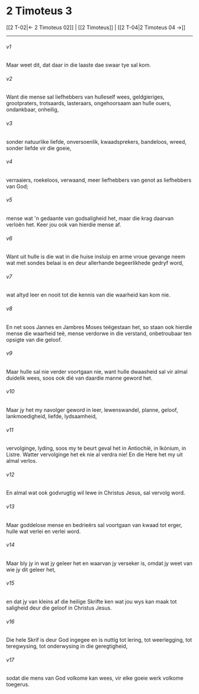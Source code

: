 # 2 Timoteus 3

[[2 T-02|← 2 Timoteus 02]] | [[2 Timoteus]] | [[2 T-04|2 Timoteus 04 →]]
***

###### v1
Maar weet dit, dat daar in die laaste dae swaar tye sal kom. 
###### v2
Want die mense sal liefhebbers van hulleself wees, geldgieriges, grootpraters, trotsaards, lasteraars, ongehoorsaam aan hulle ouers, ondankbaar, onheilig, 
###### v3
sonder natuurlike liefde, onversoenlik, kwaadsprekers, bandeloos, wreed, sonder liefde vir die goeie, 
###### v4
verraaiers, roekeloos, verwaand, meer liefhebbers van genot as liefhebbers van God; 
###### v5
mense wat 'n gedaante van godsaligheid het, maar die krag daarvan verloën het. Keer jou ook van hierdie mense af. 
###### v6
Want uit hulle is die wat in die huise insluip en arme vroue gevange neem wat met sondes belaai is en deur allerhande begeerlikhede gedryf word, 
###### v7
wat altyd leer en nooit tot die kennis van die waarheid kan kom nie. 
###### v8
En net soos Jannes en Jambres Moses teëgestaan het, so staan ook hierdie mense die waarheid teë, mense verdorwe in die verstand, onbetroubaar ten opsigte van die geloof. 
###### v9
Maar hulle sal nie verder voortgaan nie, want hulle dwaasheid sal vir almal duidelik wees, soos ook dié van daardie manne geword het. 
###### v10
Maar jy het my navolger geword in leer, lewenswandel, planne, geloof, lankmoedigheid, liefde, lydsaamheid, 
###### v11
vervolginge, lyding, soos my te beurt geval het in Antiochíë, in Ikónium, in Listre. Watter vervolginge het ek nie al verdra nie! En die Here het my uit almal verlos. 
###### v12
En almal wat ook godvrugtig wil lewe in Christus Jesus, sal vervolg word. 
###### v13
Maar goddelose mense en bedrieërs sal voortgaan van kwaad tot erger, hulle wat verlei en verlei word. 
###### v14
Maar bly jy in wat jy geleer het en waarvan jy verseker is, omdat jy weet van wie jy dit geleer het, 
###### v15
en dat jy van kleins af die heilige Skrifte ken wat jou wys kan maak tot saligheid deur die geloof in Christus Jesus. 
###### v16
Die hele Skrif is deur God ingegee en is nuttig tot lering, tot weerlegging, tot teregwysing, tot onderwysing in die geregtigheid, 
###### v17
sodat die mens van God volkome kan wees, vir elke goeie werk volkome toegerus. 
